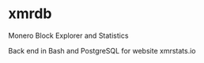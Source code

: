 # xmrdb
Monero Block Explorer and Statistics

Back end in Bash and PostgreSQL for website xmrstats.io
